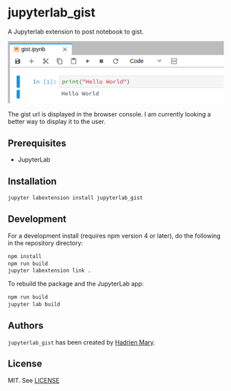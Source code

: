 # jupyterlab_gist

A Jupyterlab extension to post notebook to gist.

![](./screenshot.png)

The gist url is displayed in the browser console. I am currently looking a better way to display it to the user.

## Prerequisites

* JupyterLab

## Installation

```bash
jupyter labextension install jupyterlab_gist
```

## Development

For a development install (requires npm version 4 or later), do the following in the repository directory:

```bash
npm install
npm run build
jupyter labextension link .
```

To rebuild the package and the JupyterLab app:

```bash
npm run build
jupyter lab build
```

## Authors

`jupyterlab_gist` has been created by [Hadrien Mary](mailto:hadrien.mary@gmail.com).

## License

MIT. See [LICENSE](LICENSE)